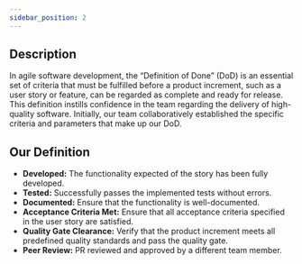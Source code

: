 ```yaml
---
sidebar_position: 2
---
```


## Description

In agile software development, the “Definition of Done” (DoD) is an essential set of criteria that must be fulfilled before a product increment, such as a user story or feature, can be regarded as complete and ready for release. This definition instills confidence in the team regarding the delivery of high-quality software. Initially, our team collaboratively established the specific criteria and parameters that make up our DoD.

## Our Definition

- **Developed:** The functionality expected of the story has been fully developed.
- **Tested:** Successfully passes the implemented tests without errors.
- **Documented:** Ensure that the functionality is well-documented.
- **Acceptance Criteria Met:** Ensure that all acceptance criteria specified in the user story are satisfied.
- **Quality Gate Clearance:** Verify that the product increment meets all predefined quality standards and pass the quality gate.
- **Peer Review:** PR reviewed and approved by a different team member.

